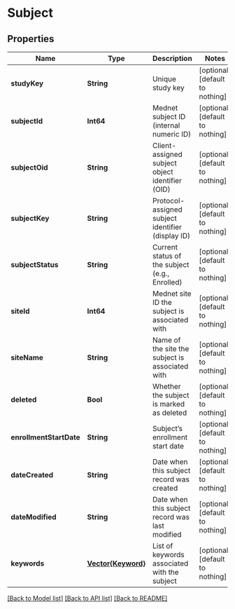 # Subject


## Properties
Name | Type | Description | Notes
------------ | ------------- | ------------- | -------------
**studyKey** | **String** | Unique study key | [optional] [default to nothing]
**subjectId** | **Int64** | Mednet subject ID (internal numeric ID) | [optional] [default to nothing]
**subjectOid** | **String** | Client-assigned subject object identifier (OID) | [optional] [default to nothing]
**subjectKey** | **String** | Protocol-assigned subject identifier (display ID) | [optional] [default to nothing]
**subjectStatus** | **String** | Current status of the subject (e.g., Enrolled) | [optional] [default to nothing]
**siteId** | **Int64** | Mednet site ID the subject is associated with | [optional] [default to nothing]
**siteName** | **String** | Name of the site the subject is associated with | [optional] [default to nothing]
**deleted** | **Bool** | Whether the subject is marked as deleted | [optional] [default to nothing]
**enrollmentStartDate** | **String** | Subject’s enrollment start date | [optional] [default to nothing]
**dateCreated** | **String** | Date when this subject record was created | [optional] [default to nothing]
**dateModified** | **String** | Date when this subject record was last modified | [optional] [default to nothing]
**keywords** | [**Vector{Keyword}**](Keyword.md) | List of keywords associated with the subject | [optional] [default to nothing]


[[Back to Model list]](../README.md#models) [[Back to API list]](../README.md#api-endpoints) [[Back to README]](../README.md)


